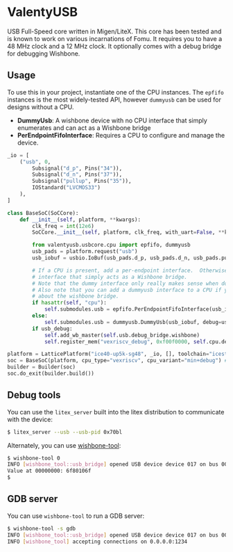 # ValentyUSB

USB Full-Speed core written in Migen/LiteX.  This core has been tested and is known to work on various incarnations of Fomu.  It requires you to have a 48 MHz clock and a 12 MHz clock.  It optionally comes with a debug bridge for debugging Wishbone.

## Usage

To use this in your project, instantiate one of the CPU instances.  The `epfifo` instances is the most widely-tested API, however `dummyusb` can be used for designs without a CPU.

* **DummyUsb**: A wishbone device with no CPU interface that simply enumerates and can act as a Wishbone bridge
* **PerEndpointFifoInterface**: Requires a CPU to configure and manage the device.

```python
_io = [
    ("usb", 0,
        Subsignal("d_p", Pins("34")),
        Subsignal("d_n", Pins("37")),
        Subsignal("pullup", Pins("35")),
        IOStandard("LVCMOS33")
    ),
]

class BaseSoC(SoCCore):
    def __init__(self, platform, **kwargs):
        clk_freq = int(12e6)
        SoCCore.__init__(self, platform, clk_freq, with_uart=False, **kwargs)

        from valentyusb.usbcore.cpu import epfifo, dummyusb
        usb_pads = platform.request("usb")
        usb_iobuf = usbio.IoBuf(usb_pads.d_p, usb_pads.d_n, usb_pads.pullup)

        # If a CPU is present, add a per-endpoint interface.  Otherwise, add a dummy
        # interface that simply acts as a Wishbone bridge.
        # Note that the dummy interface only really makes sense when doing a debug build.
        # Also note that you can add a dummyusb interface to a CPU if you only care
        # about the wishbone bridge.
        if hasattr(self, "cpu"):
            self.submodules.usb = epfifo.PerEndpointFifoInterface(usb_iobuf, debug=usb_debug)
        else:
            self.submodules.usb = dummyusb.DummyUsb(usb_iobuf, debug=usb_debug)
        if usb_debug:
            self.add_wb_master(self.usb.debug_bridge.wishbone)
            self.register_mem("vexriscv_debug", 0xf00f0000, self.cpu.debug_bus, 0x100)

platform = LatticePlatform("ice40-up5k-sg48", _io, [], toolchain="icestorm")
soc = BaseSoC(platform, cpu_type="vexriscv", cpu_variant="min+debug") # set cpu_type=None to build without a CPU
builder = Builder(soc)
soc.do_exit(builder.build())
```

## Debug tools

You can use the `litex_server` built into the litex distribution to communicate with the device:

```sh
$ litex_server --usb --usb-pid 0x70bl
```

Alternately, you can use [wishbone-tool](https://github.com/xobs/wishbone-utils/releases):

```sh
$ wishbone-tool 0
INFO [wishbone_tool::usb_bridge] opened USB device device 017 on bus 001
Value at 00000000: 6f80106f
$
```

## GDB server

You can use `wishbone-tool` to run a GDB server:

```sh
$ wishbone-tool -s gdb
INFO [wishbone_tool::usb_bridge] opened USB device device 017 on bus 001
INFO [wishbone_tool] accepting connections on 0.0.0.0:1234
```